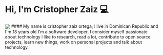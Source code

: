 
# Hi, I'm Cristopher Zaiz :computer: 
<img align="center" src="https://raw.githubusercontent.com/saadeghi/saadeghi/master/dino.gif"/>
#### My name is cristopher zaiz ortega, I live in Dominican Republic and I'm 18 years old I'm a software developer, I consider myself passionate about technology I like to research, read a lot, contribute to open source projects, learn new things, work on personal projects and talk about technology.
